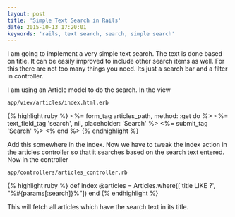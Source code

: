 ```yaml
---
layout: post
title: 'Simple Text Search in Rails'
date: 2015-10-13 17:20:01
keywords: 'rails, text search, search, simple search'
---
```

I am going to implement a very simple text search. The text is done based on title. It can be easily improved to include other search items as well. For this there are not too many things you need. Its just a search bar and a filter in controller.

I am using an Article model to do the search. In the view


    app/view/articles/index.html.erb
{% highlight ruby %}
<%= form_tag articles_path, method: :get do %>
  <%= text_field_tag 'search', nil, placeholder: 'Search' %>
  <%= submit_tag 'Search' %>
<% end %>
{% endhighlight %}


Add this somewhere in the index. Now we have to tweak the index action in the articles controller so that it searches based on the search text entered. Now in the controller


    app/controllers/articles_controller.rb
{% highlight ruby %}
def index
  @articles = Articles.where(['title LIKE ?', "%#{params[:search]}%"])
end
{% endhighlight %}

This will fetch all articles which have the search text in its title.
